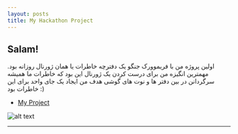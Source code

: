 ```yaml
---
layout: posts
title: My Hackathon Project
---
```


## Salam!

اولین پروژه من با فریموورک جنگو یک دفترچه خاطرات یا همان ژورنال روزانه بود.
مهمترین انگیزه من برای درست کردن یک ژورنال این بود که خاطرات ما همیشه سرگردانن در بین دفتر ها و نوت های گوشی
هدف من ایجاد یک جای واحد برای این خاطرات بود :)

* [My Project](http://96551056.pythonanywhere.com/)

![alt text](../assets/images/Screenshot(52)1.png "project Picture")






---
